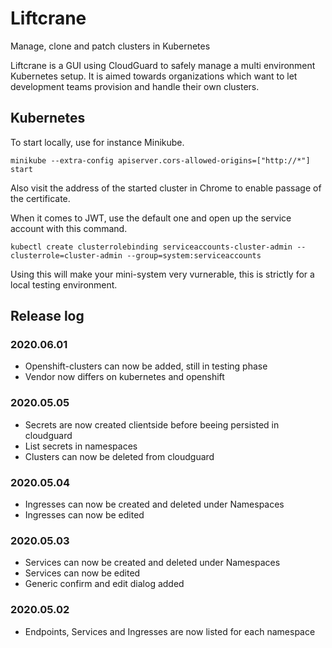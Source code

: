 # Liftcrane

Manage, clone and patch clusters in Kubernetes

Liftcrane is a GUI using CloudGuard to safely manage a multi environment Kubernetes setup. It is aimed towards organizations which want to let development teams provision and handle their own clusters.

## Kubernetes

To start locally, use for instance Minikube. 

 `minikube --extra-config apiserver.cors-allowed-origins=["http://*"] start`

 Also visit the address of the started cluster in Chrome to enable passage of the certificate.

 When it comes to JWT, use the default one and open up the service account with this command.

 `kubectl create clusterrolebinding serviceaccounts-cluster-admin --clusterrole=cluster-admin --group=system:serviceaccounts`

 Using this will make your mini-system very vurnerable, this is strictly for a local testing environment.

 ## Release log

### 2020.06.01
* Openshift-clusters can now be added, still in testing phase
* Vendor now differs on kubernetes and openshift

### 2020.05.05
* Secrets are now created clientside before beeing persisted in cloudguard
* List secrets in namespaces
* Clusters can now be deleted from cloudguard

 ### 2020.05.04
* Ingresses can now be created and deleted under Namespaces
* Ingresses can now be edited 

### 2020.05.03
* Services can now be created and deleted under Namespaces
* Services can now be edited 
* Generic confirm and edit dialog added

### 2020.05.02
* Endpoints, Services and Ingresses are now listed for each namespace